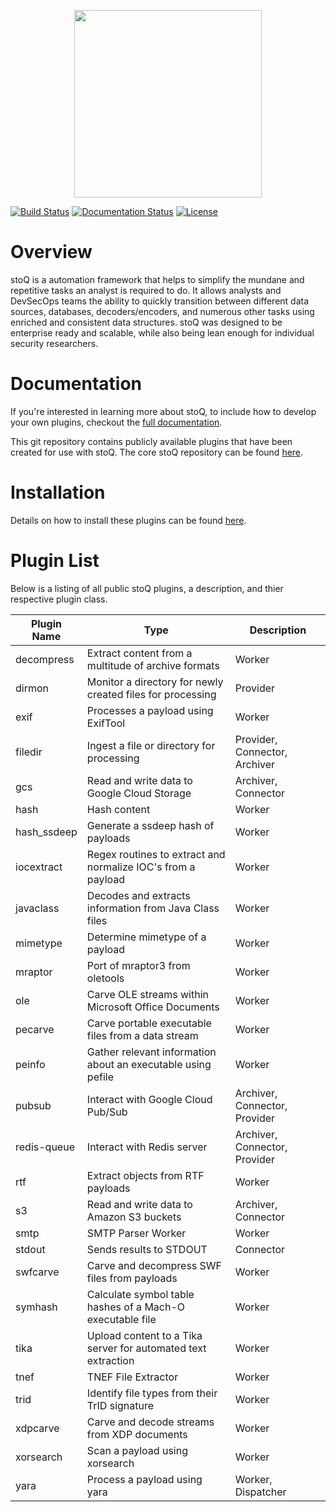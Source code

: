 <p align="center">
<img src="http://stoq.punchcyber.com/i/stoq.png" width="300"><br />
</p>

[![Build Status](https://travis-ci.org/PUNCH-Cyber/stoq-plugins-public.svg?branch=v2)](https://travis-ci.org/PUNCH-Cyber/stoq-plugins-public)
[![Documentation Status](https://readthedocs.org/projects/stoq-framework/badge/?version=v2)](https://stoq-framework.readthedocs.io/en/v2/)
[![License](https://img.shields.io/pypi/l/stoq-framework.svg)](https://pypi.org/project/stoq-framework/)

# Overview

stoQ is a automation framework that helps to simplify the mundane and repetitive
tasks an analyst is required to do. It allows analysts and DevSecOps teams the
ability to quickly transition between different data sources, databases,
decoders/encoders, and numerous other tasks using enriched and consistent data
structures. stoQ was designed to be enterprise ready and scalable, while also being
lean enough for individual security researchers.

# Documentation

If you're interested in learning more about stoQ, to include how to develop your
own plugins, checkout the [full documentation](https://stoq-framework.readthedocs.io/).

This git repository contains publicly available plugins that have been created
for use with stoQ. The core stoQ repository can be found [here](https://github.com/PUNCH-Cyber/stoq).

# Installation

Details on how to install these plugins can be found [here](https://stoq-framework.readthedocs.io/en/latest/installation.html#installing-plugins).

# Plugin List

Below is a listing of all public stoQ plugins, a description, and thier respective plugin class.

| Plugin Name | Type                                                          | Description                   |
| ----------- | ------------------------------------------------------------- | ----------------------------- |
| decompress  | Extract content from a multitude of archive formats           | Worker                        |
| dirmon      | Monitor a directory for newly created files for processing    | Provider                      |
| exif        | Processes a payload using ExifTool                            | Worker                        |
| filedir     | Ingest a file or directory for processing                     | Provider, Connector, Archiver |
| gcs         | Read and write data to Google Cloud Storage                   | Archiver, Connector           |
| hash        | Hash content                                                  | Worker                        |
| hash_ssdeep | Generate a ssdeep hash of payloads                            | Worker                        |
| iocextract  | Regex routines to extract and normalize IOC's from a payload  | Worker                        |
| javaclass   | Decodes and extracts information from Java Class files        | Worker                        |
| mimetype    | Determine mimetype of a payload                               | Worker                        |
| mraptor     | Port of mraptor3 from oletools                                | Worker                        |
| ole         | Carve OLE streams within Microsoft Office Documents           | Worker                        |
| pecarve     | Carve portable executable files from a data stream            | Worker                        |
| peinfo      | Gather relevant information about an executable using pefile  | Worker                        |
| pubsub      | Interact with Google Cloud Pub/Sub                            | Archiver, Connector, Provider |
| redis-queue | Interact with Redis server                                    | Archiver, Connector, Provider |
| rtf         | Extract objects from RTF payloads                             | Worker                        |
| s3          | Read and write data to Amazon S3 buckets                      | Archiver, Connector           |
| smtp        | SMTP Parser Worker                                            | Worker                        |
| stdout      | Sends results to STDOUT                                       | Connector                     |
| swfcarve    | Carve and decompress SWF files from payloads                  | Worker                        |
| symhash     | Calculate symbol table hashes of a Mach-O executable file     | Worker                        |
| tika        | Upload content to a Tika server for automated text extraction | Worker                        |
| tnef        | TNEF File Extractor                                           | Worker                        |
| trid        | Identify file types from their TrID signature                 | Worker                        |
| xdpcarve    | Carve and decode streams from XDP documents                   | Worker                        |
| xorsearch   | Scan a payload using xorsearch                                | Worker                        |
| yara        | Process a payload using yara                                  | Worker, Dispatcher            |
